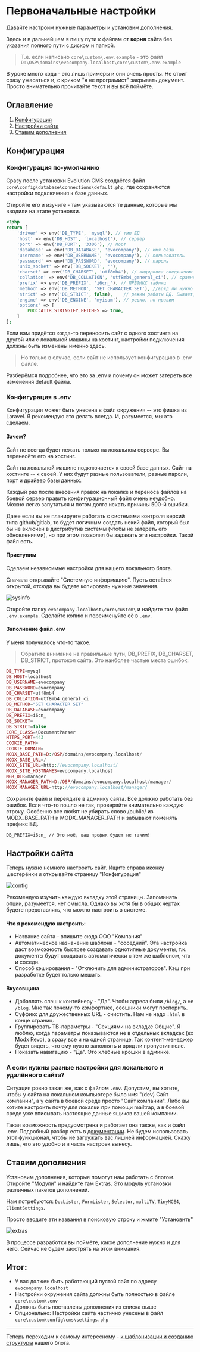 # Первоначальные настройки

Давайте настроим нужные параметры и установим дополнения.

Здесь и в дальнейшем я пишу пути к файлам от **корня** сайта без указания полного пути с диском и папкой.

> Т.е. если написано
> `core\custom\.env.example` - это файл `D:\OSP\domains\evocompany.localhost\core\custom\.env.example`

В уроке много кода - это лишь примеры и они очень просты. Не стоит сразу ужасаться и, с криком "я не програмист" закрывать документ. Просто внимательно прочитайте текст и вы всё поймёте.

## Оглавление

1. [Конфигурация](#part1)
2. [Настройки сайта](#part2)
3. [Ставим дополнения](#part3)

## Конфигурация <a name="part1"></a>

### Конфигурация по-умолчанию

Сразу после установки Evolution CMS создаётся файл `core\config\database\connections\default.php`, где сохраняются настройки подключения к базе данных.

Откройте его и изучите - там указываются те данные, которые мы вводили на этапе установки.

```php
<?php
return [
    'driver' => env('DB_TYPE', 'mysql'), // тип БД
    'host' => env('DB_HOST', 'localhost'), // сервер
    'port' => env('DB_PORT', '3306'), // порт
    'database' => env('DB_DATABASE', 'evocompany'), // имя базы
    'username' => env('DB_USERNAME', 'evocompany'), // пользователь
    'password' => env('DB_PASSWORD', 'evocompany'), // пароль
    'unix_socket' => env('DB_SOCKET', ''),
    'charset' => env('DB_CHARSET', 'utf8mb4'), // кодировка соединения
    'collation' => env('DB_COLLATION', 'utf8mb4_general_ci'), // сравнение
    'prefix' => env('DB_PREFIX', 'i6cn_'), // ПРЕФИКС таблиц
    'method' => env('DB_METHOD', 'SET CHARACTER SET'), //вряд ли нужно будет
    'strict' => env('DB_STRICT', false),	// режим работы БД. Бывает, что надо править
    'engine' => env('DB_ENGINE', 'myisam'),	// редко, но правим
    'options' => [
        PDO::ATTR_STRINGIFY_FETCHES => true,
    ]
];
```

Если вам придётся когда-то переносить сайт с одного хостинга на другой или с локальной машины на хостинг, настройки подключения должны быть изменены именно здесь.

> Но только в случае, если сайт не использует конфигурацию в .env файле.

Разберёмся подробнее, что это за .env и почему он может затереть все изменения default файла.

### Конфигурация в .env

Конфигурация может быть унесена в файл окружения -- это фишка из Laravel. Я рекомендую это делать всегда. И, разумеется, мы это сделаем.

#### Зачем?

Сайт не всегда будет лежать только на локальном сервере. Вы перенесёте его на хостинг. 

Сайт на локальной машине подключается к своей базе данных. Сайт на хостинге -- к своей. У них будут разные пользователи, разные пароли, порт и драйвер базы данных.

Каждый раз после внесения правок на локалке и переноса файлов на боевой сервер править конфигурационный файл очень неудобно. Можно легко запутаться и потом долго искать причины 500-й ошибки.

Даже если вы не планируете работать с системами контроля версий типа github/gitlab, то будет логичным создать некий файл, который был бы не включен в дистрибутив системы (чтобы не затереть его обновлениями), но при этом позволял бы задавать эти настройки.
Такой файл есть.

#### Приступим

Сделаем независимые настройки для нашего локального блога.

Сначала открывайте "Системную информацию". Пусть остаётся открытой, отсюда вы будете копировать нужные значения.

![sysinfo](assets/images/s16.png)

Откройте папку `evocompany.localhost\core\custom\` и найдите там файл `.env.example`.
Сделайте копию и переименуйте её в `.env`.

#### Заполнение файл .env

У меня получилось что-то такое.
> Обратите внимание на правильные пути, DB_PREFIX, DB_CHARSET, DB_STRICT, протокол сайта. Это наиболее частые места ошибок.

```php
DB_TYPE=mysql
DB_HOST=localhost
DB_USERNAME=evocompany
DB_PASSWORD=evocompany
DB_CHARSET=utf8mb4
DB_COLLATION=utf8mb4_general_ci
DB_METHOD="SET CHARACTER SET"
DB_DATABASE=evocompany
DB_PREFIX=i6cn_
DB_SOCKET=
DB_STRICT=false
CORE_CLASS=\DocumentParser
HTTPS_PORT=443
COOKIE_PATH=
COOKIE_DOMAIN=
MODX_BASE_PATH=D:/OSP/domains/evocompany.localhost/
MODX_BASE_URL=/
MODX_SITE_URL=http://evocompany.localhost/
MODX_SITE_HOSTNAMES=evocompany.localhost
MGR_DIR=manager
MODX_MANAGER_PATH=D:/OSP/domains/evocompany.localhost/manager/
MODX_MANAGER_URL=http://evocompany.localhost/manager/
```

Сохраните файл и перейдите в админку сайта. Всё должно работать без ошибок. Если что-то пошло не так, проверяйте внимательно каждую строку. Особенно все любят не убирать слово /public/ из MODX_BASE_PATH и MODX_MANAGER_PATH и забывают поменять префикс БД. 
```
DB_PREFIX=i6cn_ // Это моё, ваш префик будет не таким!
```

## Настройки сайта <a name="part2"></a>

Теперь нужно немного настроить сайт. Ищите справа иконку шестерёнки и открывайте страницу "Конфигурация"

![config](assets/images/s17.png)

Рекомендую изучить каждую вкладку этой страницы. Запоминать опции, разумеется, нет смысла. Однако вы хотя бы в общих чертах будете представлять, что можно настроить в системе.

#### Что я рекомендую настроить:

- Название сайта - впишите сюда ООО "Компания"
- Автоматическое назначение шаблона - "соседний". Эта настройка даст возможность быстрее создавать однотипные документы, т.к. документы будут создавать автоматически с тем же шаблоном, что и соседи.
- Способ кэширования - "Отключить для администраторов". Кэш при разработке будет только мешать.

#### Вкусовщина

- Добавлять слэш к контейнеру - "Да". Чтобы адреса были `/blog/`, а не `/blog`. Мне так почему-то комфортнее, сеошники могут поспорить.
- Суффикс для дружественных URL - очистить. Нам не надо `.html` в конце страниц.
- Группировать ТВ-параметры - "Секциями на вкладке Общие". Я люблю, когда параметры показываются не в отдельных вкладках (ex Modx Revo), а сразу все и на одной странице. Так контент-менеджер будет видеть, что ему нужно заполнять и вряд ли пропустит поле.
- Показать навигацию - "Да". Это хлебные крошки в админке.

### А если нужны разные настройки для локального и удалённого сайта?

Ситуация ровно такая же, как с файлом `.env`. Допустим, вы хотите, чтобы у сайта на локальном компьютере было имя "(dev) Сайт компании", а у сайта в боевой среде просто "Сайт компании". Либо вы хотите настроить почту для локалки при помощи mailtrap, а в боевой среде уже вписывать настоящие данные ящиков вашей компании.

Такая возможность предусмотрена и работает она также, как и файл .env.
Подробный разбор есть в [документации](https://github.com/0test/evo-newdocs/blob/main/v3/01_Начало%20работы/003_Конфигурация.md#section2-1). Не будем использовать этот функционал, чтобы не загружать вас лишней информацией. Скажу лишь, что это удобно и я часть настроек вынесу.

## Ставим дополнения <a name="part3"></a>

Установим дополнения, которые помогут нам работать с блогом.
Откройте "Модули" и найдите там Extras. Это модуль установки различных пакетов дополнений.

Нам потребуются: `DocLister`, `FormLister`, `Selector`, `multiTV`, `TinyMCE4`, `ClientSettings`.

Просто вводите эти названия в поисковую строку и жмите "Установить"

![extras](assets/images/s18.png)

В процессе разработки вы поймёте, какое дополнение нужно и для чего. Сейчас не будем заострять на этом внимания.

## Итог:

- У вас должен быть работающий пустой сайт по адресу `evocompany.localhost`
- Настройки окружения сайта должны быть полностью в файле `core\custom\.env`
- Должны быть поставлены дополнения из списка выше
- Опционально: Настройки сайта  частично унесены в файл `core\custom\config\cms\settings.php`
---

Теперь переходим к самому интересному - [к шаблонизации и созданию структуры](/004_%D0%A1%D1%82%D1%80%D1%83%D0%BA%D1%82%D1%83%D1%80%D0%B0%20%D1%81%D0%B0%D0%B9%D1%82%D0%B0%20%D0%B8%20%D1%88%D0%B0%D0%B1%D0%BB%D0%BE%D0%BD%D1%8B.md) нашего блога.
